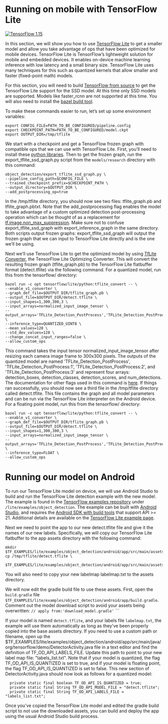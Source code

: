 # Running on mobile with TensorFlow Lite

[![TensorFlow 1.15](https://img.shields.io/badge/TensorFlow-1.15-FF6F00?logo=tensorflow)](https://github.com/tensorflow/tensorflow/releases/tag/v1.15.0)

In this section, we will show you how to use [TensorFlow
Lite](https://www.tensorflow.org/lite) to get a smaller model and
allow you take advantage of ops that have been optimized for mobile devices.
TensorFlow Lite is TensorFlow’s lightweight solution for mobile and embedded
devices. It enables on-device machine learning inference with low latency and a
small binary size. TensorFlow Lite uses many techniques for this such as
quantized kernels that allow smaller and faster (fixed-point math) models.

For this section, you will need to build [TensorFlow from
source](https://www.tensorflow.org/install) to get the
TensorFlow Lite support for the SSD model. At this time only SSD models are supported.
Models like faster_rcnn are not supported at this time. You will also need to install the
[bazel build
tool](https://github.com/tensorflow/tensorflow/tree/master/tensorflow/examples/android#bazel).

To make these commands easier to run, let’s set up some environment variables:

```shell
export CONFIG_FILE=PATH_TO_BE_CONFIGURED/pipeline.config
export CHECKPOINT_PATH=PATH_TO_BE_CONFIGURED/model.ckpt
export OUTPUT_DIR=/tmp/tflite
```

We start with a checkpoint and get a TensorFlow frozen graph with compatible ops
that we can use with TensorFlow Lite. First, you’ll need to install these
[python
libraries](tf2.md).
Then to get the frozen graph, run the export_tflite_ssd_graph.py script from the
`models/research` directory with this command:

```shell
object_detection/export_tflite_ssd_graph.py \
--pipeline_config_path=$CONFIG_FILE \
--trained_checkpoint_prefix=$CHECKPOINT_PATH \
--output_directory=$OUTPUT_DIR \
--add_postprocessing_op=true
```

In the /tmp/tflite directory, you should now see two files: tflite_graph.pb and
tflite_graph.pbtxt. Note that the add_postprocessing flag enables the model to
take advantage of a custom optimized detection post-processing operation which
can be thought of as a replacement for
[tf.image.non_max_suppression](https://www.tensorflow.org/api_docs/python/tf/image/non_max_suppression).
Make sure not to confuse export_tflite_ssd_graph with export_inference_graph in
the same directory. Both scripts output frozen graphs: export_tflite_ssd_graph
will output the frozen graph that we can input to TensorFlow Lite directly and
is the one we’ll be using.

Next we’ll use TensorFlow Lite to get the optimized model by using
[TfLite Converter](https://www.tensorflow.org/lite/convert),
the TensorFlow Lite Optimizing Converter. This will convert the resulting frozen
graph (tflite_graph.pb) to the TensorFlow Lite flatbuffer format (detect.tflite)
via the following command. For a quantized model, run this from the tensorflow/
directory:

```shell
bazel run -c opt tensorflow/lite/python:tflite_convert -- \
--enable_v1_converter \
--graph_def_file=$OUTPUT_DIR/tflite_graph.pb \
--output_file=$OUTPUT_DIR/detect.tflite \
--input_shapes=1,300,300,3 \
--input_arrays=normalized_input_image_tensor \
--output_arrays='TFLite_Detection_PostProcess','TFLite_Detection_PostProcess:1','TFLite_Detection_PostProcess:2','TFLite_Detection_PostProcess:3' \
--inference_type=QUANTIZED_UINT8 \
--mean_values=128 \
--std_dev_values=128 \
--change_concat_input_ranges=false \
--allow_custom_ops
```

This command takes the input tensor normalized_input_image_tensor after resizing
each camera image frame to 300x300 pixels. The outputs of the quantized model
are named 'TFLite_Detection_PostProcess', 'TFLite_Detection_PostProcess:1',
'TFLite_Detection_PostProcess:2', and 'TFLite_Detection_PostProcess:3' and
represent four arrays: detection_boxes, detection_classes, detection_scores, and
num_detections. The documentation for other flags used in this command is
[here](https://github.com/tensorflow/tensorflow/blob/master/tensorflow/lite/g3doc/convert/index.md).
If things ran successfully, you should now see a third file in the /tmp/tflite
directory called detect.tflite. This file contains the graph and all model
parameters and can be run via the TensorFlow Lite interpreter on the Android
device. For a floating point model, run this from the tensorflow/ directory:

```shell
bazel run -c opt tensorflow/lite/python:tflite_convert -- \
--enable_v1_converter \
--graph_def_file=$OUTPUT_DIR/tflite_graph.pb \
--output_file=$OUTPUT_DIR/detect.tflite \
--input_shapes=1,300,300,3 \
--input_arrays=normalized_input_image_tensor \
--output_arrays='TFLite_Detection_PostProcess','TFLite_Detection_PostProcess:1','TFLite_Detection_PostProcess:2','TFLite_Detection_PostProcess:3'  \
--inference_type=FLOAT \
--allow_custom_ops
```

# Running our model on Android

To run our TensorFlow Lite model on device, we will use Android Studio to build
and run the TensorFlow Lite detection example with the new model. The example is
found in the
[TensorFlow examples repository](https://github.com/tensorflow/examples) under
`/lite/examples/object_detection`. The example can be built with
[Android Studio](https://developer.android.com/studio), and requires
the
[Android SDK with build tools](https://developer.android.com/studio/releases/build-tools)
that support API >= 21. Additional details are available on the
[TensorFlow Lite example page](https://github.com/tensorflow/examples/tree/master/lite/examples/object_detection/android).

Next we need to point the app to our new detect.tflite file and give it the
names of our new labels. Specifically, we will copy our TensorFlow Lite
flatbuffer to the app assets directory with the following command:

```shell
mkdir $TF_EXAMPLES/lite/examples/object_detection/android/app/src/main/assets
cp /tmp/tflite/detect.tflite \
  $TF_EXAMPLES/lite/examples/object_detection/android/app/src/main/assets
```

You will also need to copy your new labelmap labelmap.txt to the assets
directory.

We will now edit the gradle build file to use these assets. First, open the
`build.gradle` file
`$TF_EXAMPLES/lite/examples/object_detection/android/app/build.gradle`. Comment
out the model download script to avoid your assets being overwritten: `// apply
from:'download_model.gradle'` ```

If your model is named `detect.tflite`, and your labels file `labelmap.txt`, the
example will use them automatically as long as they've been properly copied into
the base assets directory. If you need to use a custom path or filename, open up
the
$TF_EXAMPLES/lite/examples/object_detection/android/app/src/main/java/org/tensorflow/demo/DetectorActivity.java
file in a text editor and find the definition of TF_OD_API_LABELS_FILE. Update
this path to point to your new label map file:
"labels_list.txt". Note that if your model is quantized,
the flag TF_OD_API_IS_QUANTIZED is set to true, and if your model is floating
point, the flag TF_OD_API_IS_QUANTIZED is set to false. This new section of
DetectorActivity.java should now look as follows for a quantized model:

```shell
  private static final boolean TF_OD_API_IS_QUANTIZED = true;
  private static final String TF_OD_API_MODEL_FILE = "detect.tflite";
  private static final String TF_OD_API_LABELS_FILE = "labels_list.txt";
```

Once you’ve copied the TensorFlow Lite model and edited the gradle build script
to not use the downloaded assets, you can build and deploy the app using the
usual Android Studio build process.
